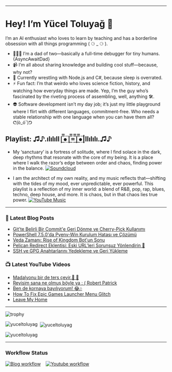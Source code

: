 
---

# Hey! I’m Yücel Toluyağ 👋

I’m an AI enthusiast who loves to learn by teaching and has a borderline obsession with all things programming ( ⚆ _ ⚆ ).

- 👨‍👧‍👦 I’m a dad of two—basically a full-time debugger for tiny humans. {AsyncAwaitDad}
- 📹 I’m all about sharing knowledge and building cool stuff—because, why not?
- 🎒 Currently wrestling with Node.js and C#, because sleep is overrated.
- ⚡ Fun fact: I’m that weirdo who loves science fiction, history, and watching how everyday things are made. Yep, I’m the guy who’s fascinated by the riveting process of assembling, well, anything 🛠️.
- 👽 Software development isn’t my day job; it’s just my little playground where I flirt with different languages, commitment-free. Who needs a stable relationship with one language when you can have them all? ᕦ(ò_óˇ)ᕤ

## Playlist: ♫♪.ılılıll|̲̅̅●̲̅̅|̲̅̅=̲̅̅|̲̅̅●̲̅̅|llılılı.♫♪

- My ‘sanctuary’ is a fortress of solitude, where I find solace in the dark, deep rhythms that resonate with the core of my being. It is a place where I walk the razor’s edge between order and chaos, finding power in the balance.  [![Soundcloud](https://img.shields.io/badge/Soundcloud-FF3300?logo=Soundcloud&logoColor=darkwhite)](https://soundcloud.com/yuceltoluyag)

- I am the architect of my own reality, and my music reflects that—shifting with the tides of my mood, ever unpredictable, ever powerful. This playlist is a reflection of my inner world: a blend of R&B, pop, rap, blues, techno, deep house, and more. It is chaos, but in that chaos lies true power. [![YouTube Music](https://img.shields.io/badge/YouTube_Music-FF0000?logo=youtube-music&logoColor=a970ff)](https://www.youtube.com/playlist?list=PLKaWgYyghzWEkpHyRsCTw_yRgcjQLmAPM)

------


### 📕 Latest Blog Posts

<!-- BLOG-POST-LIST:START -->
- [Git&#39;te Belirli Bir Commit&#39;e Geri Dönme ve Cherry-Pick Kullanımı](https://yuceltoluyag.github.io/git-commit-geri-donme-cherry-pick/)
- [PowerShell 7.5.0&#39;da Pyenv-Win Kurulum Hatası ve Çözümü](https://yuceltoluyag.github.io/powershell-pyenv-win-kurulum-hatasi-cozumu/)
- [Veda Zamanı: Rise of Kingdom Bot&#39;un Sonu](https://yuceltoluyag.github.io/veda-rise-of-kingdom-bot/)
- [Pelican Redirect Eklentisi: Eski URL&#39;leri Sorunsuz Yönlendirin 🔄](https://yuceltoluyag.github.io/pelican-redirect-eklentisi/)
- [SSH ve GPG Anahtarlarını Yedekleme ve Geri Yükleme](https://yuceltoluyag.github.io/ssh-gpg-yedekleme-geri-yukleme/)
<!-- BLOG-POST-LIST:END -->


### 📺 Latest YouTube Videos

<!-- YOUTUBE:START -->
- [Madalyonu bir de ters çevir.🔄 👀](https://www.youtube.com/watch?v=WxL3D9sHIwc)
- [Reyisim sana ne olmuş böyle ya  : &lpar; Robert Patrick](https://www.youtube.com/watch?v=eRA6FIRaGVI)
- [Ben de kornaya bayılıyorum! 😂🎶](https://www.youtube.com/watch?v=kndezex-O-Y)
- [How To Fix Epic Games Launcher Menu Glitch](https://www.youtube.com/watch?v=WxbRAhrQVpo)
- [Leave My Home](https://www.youtube.com/watch?v=emYDVvdqxmo)
<!-- YOUTUBE:END -->
---------

![trophy](https://github-profile-trophy.vercel.app/?username=yuceltoluyag&theme=apprentice&no-bg=true&no-frame=true&column=6&margin-w=30&margin-h=60)
<p><img align="left" src="https://github-readme-stats.vercel.app/api/top-langs?username=yuceltoluyag&show_icons=true&locale=en&layout=compact" alt="yuceltoluyag" /></p>

<p>&nbsp;<img align="center" src="https://github-readme-stats.vercel.app/api?username=yuceltoluyag&show_icons=true&locale=en" alt="yuceltoluyag" /></p>

<p><img align="center" src="https://github-readme-streak-stats.herokuapp.com/?user=yuceltoluyag&" alt="yuceltoluyag" /></p>

------


### Workflow Status

[![Blog workflow](https://github.com/yuceltoluyag/yuceltoluyag/actions/workflows/blog-post-workflow.yml/badge.svg)](https://github.com/yuceltoluyag/yuceltoluyag/actions/workflows/blog-post-workflow.yml)
&nbsp;&nbsp;
[![Youtube workflow](https://github.com/yuceltoluyag/yuceltoluyag/actions/workflows/youtube-workflow.yml/badge.svg)](https://github.com/yuceltoluyag/yuceltoluyag/actions/workflows/youtube-workflow.yml)
